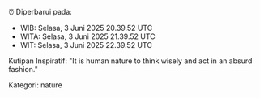 ⏰ Diperbarui pada:
- WIB: Selasa, 3 Juni 2025 20.39.52 UTC
- WITA: Selasa, 3 Juni 2025 21.39.52 UTC
- WIT: Selasa, 3 Juni 2025 22.39.52 UTC

Kutipan Inspiratif:
"It is human nature to think wisely and act in an absurd fashion."


Kategori: nature

